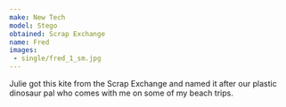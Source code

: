 ```yaml
---
make: New Tech
model: Stego
obtained: Scrap Exchange
name: Fred
images:
 - single/fred_1_sm.jpg
---
```


Julie got this kite from the Scrap Exchange and named it after our plastic dinosaur pal who comes with me on some of my beach trips.
